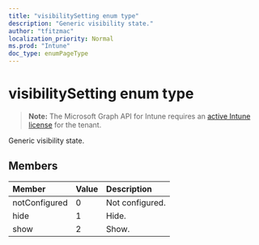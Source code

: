 ```yaml
---
title: "visibilitySetting enum type"
description: "Generic visibility state."
author: "tfitzmac"
localization_priority: Normal
ms.prod: "Intune"
doc_type: enumPageType
---
```


# visibilitySetting enum type

> **Note:** The Microsoft Graph API for Intune requires an [active Intune license](https://go.microsoft.com/fwlink/?linkid=839381) for the tenant.

Generic visibility state.

## Members
|Member|Value|Description|
|:---|:---|:---|
|notConfigured|0|Not configured.|
|hide|1|Hide.|
|show|2|Show.|



